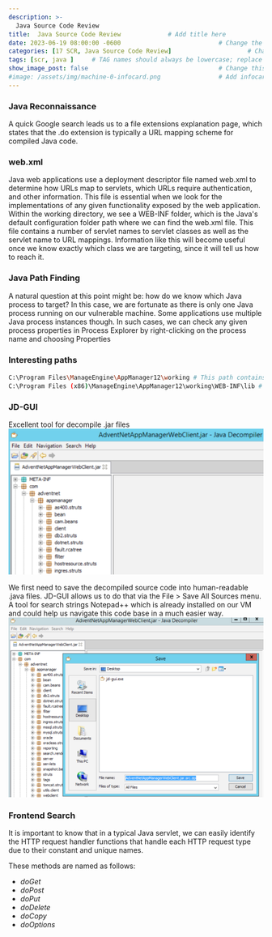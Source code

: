 ```yaml
---
description: >-
  Java Source Code Review
title:  Java Source Code Review             # Add title here
date: 2023-06-19 08:00:00 -0600                           # Change the date to match completion date
categories: [17 SCR, Java Source Code Review]                     # Change Templates to Writeup
tags: [scr, java ]     # TAG names should always be lowercase; replace template with writeup, and add relevant tags
show_image_post: false                                    # Change this to true
#image: /assets/img/machine-0-infocard.png                # Add infocard image here for post preview image
---
```


### Java Reconnaissance
A quick Google search leads us to a file extensions explanation page, which states that the .do extension is typically a URL mapping scheme for compiled Java code.

### web.xml
Java web applications use a deployment descriptor file named web.xml to determine how URLs map to servlets, which URLs require authentication, and other information. This file is essential when we look for the implementations of any given functionality exposed by the web application.
Within the working directory, we see a WEB-INF folder, which is the Java's default configuration folder path where we can find the web.xml file. This file contains a number of servlet names to servlet classes as well as the servlet name to URL mappings. Information like this will become useful once we know exactly which class we are targeting, since it will tell us how to reach it.

### Java Path Finding

A natural question at this point might be: how do we know which Java process to target? In this case, we are fortunate as there is only one Java process running on our vulnerable machine. Some applications use multiple Java process instances though. In such cases, we can check any given process properties in Process Explorer by right-clicking on the process name and choosing Properties

### Interesting paths

```bash
C:\Program Files\ManageEngine\AppManager12\working # This path contains the web.xml file
C:\Program Files (x86)\ManageEngine\AppManager12\working\WEB-INF\lib # This path contains the .java files
```
### JD-GUI
Excellent tool for decompile .jar files
![JD-GUI](/assets/img/Pasted-image-20230703211001.png)

We first need to save the decompiled source code into human-readable .java files. JD-GUI allows us to do that via the File > Save All Sources menu. A tool for search strings Notepad++ which is already installed on our VM and could help us navigate this code base in a much easier way.
![JD-GUI-Decompiler](/assets/img/Pasted-image-20230703211144.png)

### Frontend Search

It is important to know that in a typical Java servlet, we can easily identify the HTTP request handler functions that handle each HTTP request type due to their constant and unique names.

These methods are named as follows:
-   _doGet_
-   _doPost_
-   _doPut_
-   _doDelete_
-   _doCopy_
-   _doOptions_


